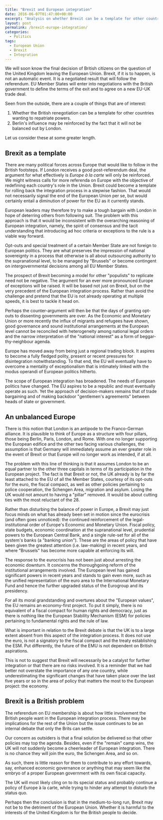 ```yaml
---
title: "Brexit and European integration"
date: 2016-06-07T01:47:00+00:00
excerpt: "Analysis on whether Brexit can be a template for other countries. Also whether it will disturb the balance of power in the EU."
layout: post
permalink: /brexit-europe-integration/
categories:
  - Politics
tags:
  - European Union
  - Brexit
  - Integration
---
```

We will soon know the final decision of British citizens on the question of the United Kingdom leaving the European Union. Brexit, if it is to happen, is not an automatic event. It is a negotiated result that will follow the referendum. EU Member States will enter into negotiations with the British government to define the terms of the exit and to agree on a new EU-UK trade deal.

Seen from the outside, there are a couple of things that are of interest:

1. Whether the British renegotiation can be a template for other countries wanting to repatriate powers.
2. Berlin's influence may be reinforced by the fact that it will not be balanced out by London.

Let us consider these at some greater length.

## Brexit as a template

There are many political forces across Europe that would like to follow in the British footsteps. If London receives a good post-referendum deal, the argument for what effectively is *Europe à la carte* will only be reinforced. We might witness calls for more referenda on Europe with the objective of redefining each country's role in the Union. Brexit could become a template for rolling back the integration process in a stepwise fashion. That would not necessarily signal the end of the European Union per se, but would certainly entail a diminution of power for the EU as it currently stands.

European leaders may therefore try to make a tough bargain with London in hope of deterring others from following suit. The problem with this approach is that it would be inconsistent with the overarching reasoning of European integration, namely, the spirit of consensus and the tacit understanding that introducing ad hoc criteria or exceptions to the rule is a viable way forward.

Opt-outs and special treatment of a certain Member State are not foreign to European politics. They are what preserves the impression of national sovereignty in a process that otherwise is all about outsourcing authority to the supranational level, to be managed by "Brussels" or become contingent on intergovernmental decisions among all EU Member States.

The prospect of Brexit becoming a model for other "populists" to replicate need not be negative. The argument for an ever more pronounced Europe of exceptions will be raised. It will be based not just on Brexit, but on the very precedent of the European integration process. Rather than avoid the challenge and pretend that the EU is not already operating at multiple speeds, it is best to tackle it head on.

Perhaps the counter-argument will then be that the days of granting opt-outs to dissenting governments are over. As the Economic and Monetary Union or more recently the influx of migrants and refugees have shown, good governance and sound institutional arrangements at the European level cannot be reconciled with heterogeneity among national legal orders and the narrow interpretation of the "national interest" as a form of beggar-thy-neighbour agenda.

Europe has moved away from being just a regional trading block. It aspires to become a fully fledged polity, present or recent pressures for disintegration notwithstanding. To that end, the EU will eventually have to overcome a mentality of exceptionalism that is intimately linked with the modus operandi of European politics hitherto. 

The scope of European integration has broadened. The needs of European politics have changed. The EU aspires to be a republic and must eventually operate as such. Yet the approach of decision-makers remains that of trade bargaining and of making backdoor "gentlemen's agreements" between heads of state or government.

## An unbalanced Europe

There is this notion that London is an antipode to the Franco-German alliance. It is plausible to think of Europe as a structure with four pillars, those being Berlin, Paris, London, and Rome. With one no longer supporting the European edifice and the other two facing various challenges, the assumption is that Germany will immediately assume an ever greater role in the event of Brexit or that Europe will no longer work as intended, if at all.

The problem with this line of thinking is that it assumes London to be an equal partner to the other three capitals in terms of its participation in the European project. The fact is that Brexit or not, the UK already is by far the least attached to the EU of all the Member States, courtesy of its opt-outs for the euro, the fiscal compact, as well as other policies pertaining to police cooperation, the Schengen Area, migration and asylum. Losing the UK would not amount to having a "pillar" removed. It would be about cutting ties with the most reluctant of the 28.

Rather than disturbing the balance of power in Europe, a Brexit may just focus minds on what has already been set in motion since the eurocrisis (and often goes unnoticed): the continued reinforcement of the legal-institutional order of Europe's Economic and Monetary Union. Fiscal policy, state budgets, economic coordination at the supranational level, prudential powers to the European Central Bank, and a single rule-set for all of the system's banks (a "banking union"). These are the areas of policy that have been given the greatest attention (i.e. law-making) in recent years, and where "Brussels" has become more capable at enforcing its will.

The response to the eurocrisis has not been just about arresting the economic downturn. It concerns the thoroughgoing reform of the institutional arrangements involved. The European level has gained significant powers in recent years and stands to gain even more, such as the unified representation of the euro area to the International Monetary Fund and hence the further upgraded status of the Eurogroup and its presidency.

For all its moral grandstanding and overtures about the "European values", the EU remains an economy-first project. To put it simply, there is no equivalent of a fiscal compact for human rights and democracy, just as there is nothing like the European Stability Mechanism (ESM) for policies pertaining to fundamental rights and the rule of law.

What is important in relation to the Brexit debate is that the UK is to a large extent absent from this aspect of the integration process. It does not use the euro, is not a signatory to the fiscal compact and the treaty establishing the ESM. Put differently, the future of the EMU is not dependent on British aspirations.

This is not to suggest that Brexit will necessarily be a catalyst for further integration or that there are no risks involved. It is a reminder that we had better not overstate the importance of any one country, while underestimating the significant changes that have taken place over the last five years or so in the area of policy that matters the most to the European project: the economy.

## Brexit is a British problem

The referendum on EU membership is about how little involvement the British people want in the European integration process. There may be implications for the rest of the Union but the issue continues to be an internal debate that only the Brits can settle.

Our concern as outsiders is that a final solution be delivered so that other policies may top the agenda. Besides, even if the "remain" camp wins, the UK will not suddenly become a cheerleader of European integration. There is no chance they will join the euro, the Schengen Area, and so on.

As such, there is little reason for them to contribute to any effort towards, say, enhanced economic governance or anything that may seem like the embryo of a proper European government with its own fiscal capacity.

The UK will most likely cling on to its special status and probably continue a policy of Europe à la carte, while trying to hinder any attempt to disturb the status quo.

Perhaps then the conclusion is that in the medium-to-long run, Brexit may not be to the detriment of the European Union. Whether it is harmful to the interests of the United Kingdom is for the British people to decide.

